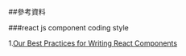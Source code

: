 ##參考資料

###react js component coding style

1.[Our Best Practices for Writing React Components](https://medium.com/code-life/our-best-practices-for-writing-react-components-dec3eb5c3fc8#.5tsh3gl58)
